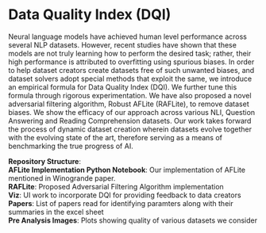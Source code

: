 # Data Quality Index (DQI)

Neural language models have achieved human level performance across several NLP datasets. However, recent studies have shown that these models are not truly learning how to perform the desired task; rather, their high performance is attributed to overfitting using spurious biases. In order to help dataset creators create datasets free of such unwanted biases, and dataset solvers adopt special methods that exploit the same, we introduce an empirical formula for Data Quality Index (DQI). We further tune this formula through rigorous experimentation. We have also proposed a novel adversarial filtering algorithm, Robust AFLite (RAFLite), to remove dataset biases. We show the efficacy of our approach across various NLI, Question Answering and Reading Comprehension datasets. Our work takes forward the process of dynamic dataset creation wherein datasets evolve together with the evolving state of the art, therefore serving as a means of benchmarking the true progress of AI. 

**Repository Structure**:\
**AFLite Implementation Python Notebook**: Our implementation of AFLite mentioned in Winogrande paper.\
**RAFLite**: Proposed Adversarial Filtering Algorithm implementation\
**Viz**: UI work to incorporate DQI for providing feedback to data creators\
**Papers**: List of papers read for identifying paramters along with their summaries in the excel sheet\
**Pre Analysis Images**: Plots showing quality of various datasets we consider

